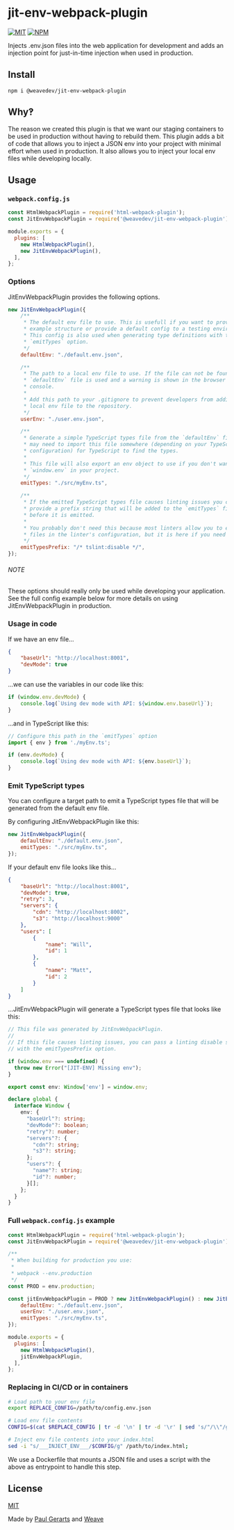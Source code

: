 # jit-env-webpack-plugin

[![MIT](https://img.shields.io/github/license/weavedev/jit-env-webpack-plugin.svg)](https://github.com/weavedev/jit-env-webpack-plugin/blob/master/LICENSE)
[![NPM](https://img.shields.io/npm/v/@weavedev/jit-env-webpack-plugin.svg)](https://www.npmjs.com/package/@weavedev/jit-env-webpack-plugin)

Injects .env.json files into the web application for development and adds an injection point for just-in-time injection when used in production.

## Install

```
npm i @weavedev/jit-env-webpack-plugin
```

## Why‽

The reason we created this plugin is that we want our staging containers to be used in production without having to rebuild them. This plugin adds a bit of code that allows you to inject a JSON env into your project with minimal effort when used in production. It also allows you to inject your local env files while developing locally.

## Usage

### `webpack.config.js`

```js
const HtmlWebpackPlugin = require('html-webpack-plugin');
const JitEnvWebpackPlugin = require('@weavedev/jit-env-webpack-plugin');

module.exports = {
  plugins: [
    new HtmlWebpackPlugin(),
    new JitEnvWebpackPlugin(),
  ],
};
```

### Options

JitEnvWebpackPlugin provides the following options.

```js
new JitEnvWebpackPlugin({
    /**
     * The default env file to use. This is usefull if you want to provide an
     * example structure or provide a default config to a testing environment.
     * This config is also used when generating type definitions with the
     * `emitTypes` option.
     */
    defaultEnv: "./default.env.json",

    /**
     * The path to a local env file to use. If the file can not be found the
     * `defaultEnv` file is used and a warning is shown in the browser's
     * console.
     *
     * Add this path to your .gitignore to prevent developers from adding their
     * local env file to the repository.
     */
    userEnv: "./user.env.json",

    /**
     * Generate a simple TypeScript types file from the `defaultEnv` file. You
     * may need to import this file somewhere (depending on your TypeScript
     * configuration) for TypeScript to find the types.
     *
     * This file will also export an env object to use if you don't want to use
     * `window.env` in your project.
     */
    emitTypes: "./src/myEnv.ts",

    /**
     * If the emitted TypeScript types file causes linting issues you can
     * provide a prefix string that will be added to the `emitTypes` file
     * before it is emitted.
     *
     * You probably don't need this because most linters allow you to exclude
     * files in the linter's configuration, but it is here if you need it.
     */
    emitTypesPrefix: "/* tslint:disable */",
});
```

###### NOTE

These options should really only be used while developing your application. See the full config example below for more details on using JitEnvWebpackPlugin in production.

### Usage in code

If we have an env file...

```json
{
    "baseUrl": "http://localhost:8001",
    "devMode": true
}
```

...we can use the variables in our code like this:

```js
if (window.env.devMode) {
    console.log(`Using dev mode with API: ${window.env.baseUrl}`);
}
```

...and in TypeScript like this:

```ts
// Configure this path in the `emitTypes` option
import { env } from './myEnv.ts';

if (env.devMode) {
    console.log(`Using dev mode with API: ${env.baseUrl}`);
}
```

### Emit TypeScript types

You can configure a target path to emit a TypeScript types file that will be generated from the default env file.

By configuring JitEnvWebpackPlugin like this:

```js
new JitEnvWebpackPlugin({
    defaultEnv: "./default.env.json",
    emitTypes: "./src/myEnv.ts",
});
```

If your default env file looks like this...

```json
{
    "baseUrl": "http://localhost:8001",
    "devMode": true,
    "retry": 3,
    "servers": {
        "cdn": "http://localhost:8002",
        "s3": "http://localhost:9000"
    },
    "users": [
        {
            "name": "Will",
            "id": 1
        },
        {
            "name": "Matt",
            "id": 2
        }
    ]
}
```

...JitEnvWebpackPlugin will generate a TypeScript types file that looks like this:

```ts
// This file was generated by JitEnvWebpackPlugin.
//
// If this file causes linting issues, you can pass a linting disable string
// with the emitTypesPrefix option.

if (window.env === undefined) {
  throw new Error("[JIT-ENV] Missing env");
}

export const env: Window['env'] = window.env;

declare global {
  interface Window {
    env: {
      "baseUrl"?: string;
      "devMode"?: boolean;
      "retry"?: number;
      "servers"?: {
        "cdn"?: string;
        "s3"?: string;
      };
      "users"?: {
        "name"?: string;
        "id"?: number;
      }[];
    };
  }
}

```

### Full `webpack.config.js` example

```js
const HtmlWebpackPlugin = require('html-webpack-plugin');
const JitEnvWebpackPlugin = require('@weavedev/jit-env-webpack-plugin');

/**
 * When building for production you use:
 * 
 * webpack --env.production
 */
const PROD = env.production;

const jitEnvWebpackPlugin = PROD ? new JitEnvWebpackPlugin() : new JitEnvWebpackPlugin({
    defaultEnv: "./default.env.json",
    userEnv: "./user.env.json",
    emitTypes: "./src/myEnv.ts",
});

module.exports = {
  plugins: [
    new HtmlWebpackPlugin(),
    jitEnvWebpackPlugin,
  ],
};
```

### Replacing in CI/CD or in containers

```sh
# Load path to your env file
export REPLACE_CONFIG=/path/to/config.env.json

# Load env file contents
CONFIG=$(cat $REPLACE_CONFIG | tr -d '\n' | tr -d '\r' | sed 's/"/\\"/g' | sed "s/\//\\\\\//g" | base64);

# Inject env file contents into your index.html
sed -i "s/___INJECT_ENV___/$CONFIG/g" /path/to/index.html;
```

We use a Dockerfile that mounts a JSON file and uses a script with the above as entrypoint to handle this step.

## License

[MIT](https://github.com/weavedev/store/blob/master/LICENSE)

Made by [Paul Gerarts](https://github.com/gerarts) and [Weave](https://weave.nl)

